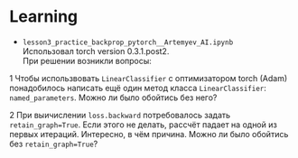 # Learning
* `lesson3_practice_backprop_pytorch__Artemyev_AI.ipynb` <br> Использовал torch version 0.3.1.post2. <br> При решении возникли вопросы:

1 Чтобы использвовать `LinearClassifier` с оптимизатором torch (Adam) понадобилось написать ещё один метод класса `LinearClassifier`: `named_parameters`.  Можно ли было обойтись без него?

2 При выичислении `loss.backward` потребовалось задать `retain_graph=True`. Если этого не делать, рассчёт падает на одной из первых итераций. Интересно, в чём причина. Можно ли было обойтись без `retain_graph=True`?
